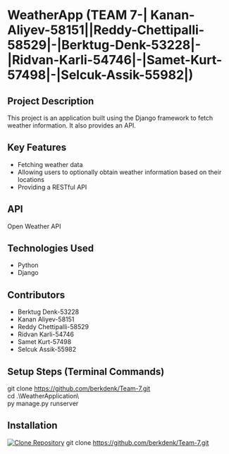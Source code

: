 # WeatherApp (TEAM 7-| Kanan-Aliyev-58151||Reddy-Chettipalli-58529|-|Berktug-Denk-53228|-|Ridvan-Karli-54746|-|Samet-Kurt-57498|-|Selcuk-Assik-55982|)

## Project Description
This project is an application built using the Django framework to fetch weather information. It also provides an API.

## Key Features
- Fetching weather data
- Allowing users to optionally obtain weather information based on their locations
- Providing a RESTful API

## API
Open Weather API

## Technologies Used
- Python
- Django

## Contributors
- Berktug Denk-53228
- Kanan Aliyev-58151
- Reddy Chettipalli-58529
- Ridvan Karli-54746
- Samet Kurt-57498
- Selcuk Assik-55982

## Setup Steps (Terminal Commands)
git clone https://github.com/berkdenk/Team-7.git  
cd .\WeatherApplication\  
py manage.py runserver

## Installation
[![Clone Repository](https://img.shields.io/badge/Clone%20Repository-green?style=flat-square&logo=github)](https://github.com/berkdenk/Team-7.git)
git clone https://github.com/berkdenk/Team-7.git

